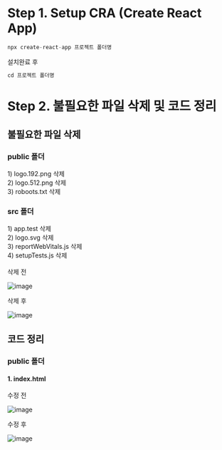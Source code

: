 <h1>Step 1. Setup CRA (Create React App) </h1>

```jsx
npx create-react-app 프로젝트 폴더명
```
설치완료 후
```jsx
cd 프로젝트 폴더명
```
<h1>Step 2. 불필요한 파일 삭제 및 코드 정리 </h1>
<h2>불필요한 파일 삭제</h2>
<h3>public 폴더</h3>
1) logo.192.png 삭제 <br />
2) logo.512.png 삭제 <br />
3) roboots.txt 삭제 <br />
<h3>src 폴더</h3>
1) app.test 삭제 <br />
2) logo.svg 삭제 <br />
3) reportWebVitals.js 삭제 <br />
4) setupTests.js 삭제 <br />
<br />
삭제 전<br />

![image](https://user-images.githubusercontent.com/80687334/122746014-8dd68000-d2c4-11eb-96ad-f23b22058fe5.png)

삭제 후 <br />

![image](https://user-images.githubusercontent.com/80687334/122749116-e9eed380-d2c7-11eb-95f4-4c85710c1d63.png)

<h2>코드 정리</h2>
<h3>public 폴더</h3>
<h4>1. index.html</h4>
수정 전<br />

![image](https://user-images.githubusercontent.com/80687334/122748791-8e244a80-d2c7-11eb-9b95-85342e57ff43.png)

수정 후<br />

![image](https://user-images.githubusercontent.com/80687334/122748739-8369b580-d2c7-11eb-890f-c1ffbd4ccbee.png)<br />





